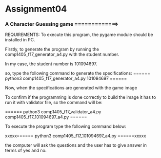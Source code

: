 # Assignment04

### A Character Guessing game =============>

REQUIREMENTS: To execute this program, the pygame module should be
		installed in PC.

Firstly, to generate the program by running the 
comp1405_f17_generator_a4.py with the student number.

In my case, the student number is 101094697.

so, type the following command to generate the specifications:
======    python3 comp1405_f17_generator_a4.py 101094697    ======

Now, when the specifications are generated with the game image

To confirm if the programming is done correctly to build the image 
it has to run it with validator file, so the command will be:

======  python3 comp1405_f17_validator_a4.py comp1405_f17_101094697_a4.py    ====== 


To execute the program type the following command below: 

xxxxx======    python3 comp1405_f17_101094697_a4.py    ======xxxxx

the computer will ask the questions and the user has to give answer in
terms of yes and no.
